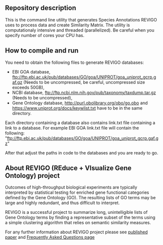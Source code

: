 ﻿## Repository description
<p>This is the command line utility that generates Species Annotations REVIGO uses to process data and create Similarity Matrix. 
The utility is computationaly intensive and threaded (parallelized). Be careful when you specify number of cores your CPU has.</p>

## How to compile and run
You need to obtain the following files to generate REVIGO databases:

* EBI GOA database, <a href="ftp://ftp.ebi.ac.uk/pub/databases/GO/goa/UNIPROT/goa_uniprot_gcrp.gaf.gz">ftp://ftp.ebi.ac.uk/pub/databases/GO/goa/UNIPROT/goa_uniprot_gcrp.gaf.gz</a> (Needs to be uncompressed, be careful, uncompressed size exceeds 50GB),
* NCBI database, <a href="ftp://ftp.ncbi.nlm.nih.gov/pub/taxonomy/taxdump.tar.gz">ftp://ftp.ncbi.nlm.nih.gov/pub/taxonomy/taxdump.tar.gz</a> (Needs to be uncompressed),
* Gene Ontology database, <a href="http://purl.obolibrary.org/obo/go.obo">http://purl.obolibrary.org/obo/go.obo</a> and <a href="https://www.uniprot.org/docs/keywlist.txt">https://www.uniprot.org/docs/keywlist.txt</a> have to be in the same directory.

Each directory containing a database also contains link.txt file containing a link to a database. For example EBI GOA link.txt file will contain the following: &quot;ftp://ftp.ebi.ac.uk/pub/databases/GO/goa/UNIPROT/goa_uniprot_gcrp.gaf.gz&quot;

After that adjust the paths in code to the databases and you are ready to go.

## About REVIGO (REduce + VIsualize Gene Ontology) project
<p>Outcomes of high-throughput biological experiments are typically interpreted by statistical testing
for enriched gene functional categories defined by the Gene Ontology (GO). The resulting lists of GO terms 
may be large and highly redundant, and thus difficult to interpret.<p>
<p>REVIGO is a successful project to summarize long, unintelligible lists of Gene Ontology terms by finding a representative subset 
of the terms using a simple clustering algorithm that relies on semantic similarity measures.</p>
<p>For any further information about REVIGO project please see 
<a href="https://dx.doi.org/10.1371/journal.pone.0021800" target="_blank">published paper</a> and 
<a href="http://revigo.irb.hr/FAQ.aspx" target="_blank">Frequently Asked Questions page</a></p>
